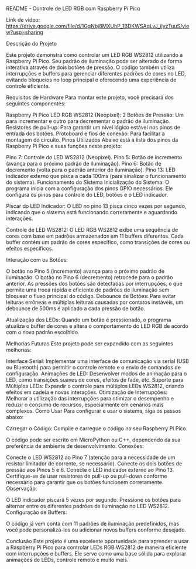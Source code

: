 README - Controle de LED RGB com Raspberry Pi Pico

Link de video: https://drive.google.com/file/d/1GgNbj8MXUhP_1BDKWSAqLvJ_ilyzTuuS/view?usp=sharing 

Descrição do Projeto

Este projeto demonstra como controlar um LED RGB WS2812 utilizando a Raspberry Pi Pico. Seu padrão de iluminação pode ser alterado de forma interativa através de dois botões de pressão. O código também utiliza interrupções e buffers para gerenciar diferentes padrões de cores no LED, evitando bloqueios no loop principal e oferecendo uma experiência de controle eficiente.

Requisitos de Hardware
Para montar este projeto, você precisará dos seguintes componentes:

Raspberry Pi Pico 
LED RGB WS2812 (Neopixel): 
2 Botões de Pressão: Um para incrementar e outro para decrementar o padrão de iluminação.
Resistores de pull-up: Para garantir um nível lógico estável nos pinos de entrada dos botões.
Protoboard e fios de conexão: Para facilitar a montagem do circuito.
Pinos Utilizados
Abaixo está a lista dos pinos da Raspberry Pi Pico e suas funções neste projeto:

Pino 7: Controle do LED WS2812 (Neopixel).
Pino 5: Botão de incremento (avança para o próximo padrão de iluminação).
Pino 6: Botão de decremento (volta para o padrão anterior de iluminação).
Pino 13: LED indicador externo que pisca a cada 100ms (para sinalizar o funcionamento do sistema).
Funcionamento do Sistema
Inicialização do Sistema: O programa inicia com a configuração dos pinos GPIO necessários. Ele configura os pinos para controle do LED, botões e o LED indicador.

Piscar do LED Indicador: O LED no pino 13 pisca cinco vezes por segundo, indicando que o sistema está funcionando corretamente e aguardando interações.

Controle de LED WS2812: O LED RGB WS2812 exibe uma sequência de cores com base em padrões armazenados em 11 buffers diferentes. Cada buffer contém um padrão de cores específico, como transições de cores ou efeitos específicos.

Interação com os Botões:

O botão no Pino 5 (incremento) avança para o próximo padrão de iluminação.
O botão no Pino 6 (decremento) retrocede para o padrão anterior.
As pressões dos botões são detectadas por interrupções, o que permite uma troca rápida e eficiente de padrões de iluminação sem bloquear o fluxo principal do código.
Debounce de Botões: Para evitar leituras errôneas e múltiplas leituras causadas por contatos instáveis, um debounce de 500ms é aplicado a cada pressão de botão.

Atualização dos LEDs: Quando um botão é pressionado, o programa atualiza o buffer de cores e altera o comportamento do LED RGB de acordo com o novo padrão escolhido.

Melhorias Futuras
Este projeto pode ser expandido com as seguintes melhorias:

Interface Serial: Implementar uma interface de comunicação via serial (USB ou Bluetooth) para permitir o controle remoto e o envio de comandos de configuração.
Animações de LED: Desenvolver modos de animação para o LED, como transições suaves de cores, efeitos de fade, etc.
Suporte para Múltiplos LEDs: Expandir o controle para múltiplos LEDs WS2812, criando efeitos em cadeia e novas interações.
Otimização de Interrupções: Melhorar a utilização das interrupções para otimizar o desempenho e reduzir o consumo de recursos, especialmente em cenários mais complexos.
Como Usar
Para configurar e usar o sistema, siga os passos abaixo:

Carregar o Código: Compile e carregue o código no seu Raspberry Pi Pico.

O código pode ser escrito em MicroPython ou C++, dependendo da sua preferência de ambiente de desenvolvimento.
Conexões:

Conecte o LED WS2812 ao Pino 7 (atenção para a necessidade de um resistor limitador de corrente, se necessário).
Conecte os dois botões de pressão aos Pinos 5 e 6.
Conecte o LED indicador externo ao Pino 13.
Certifique-se de usar resistores de pull-up ou pull-down conforme necessário para garantir que os botões funcionem corretamente.
Observação:

O LED indicador piscará 5 vezes por segundo.
Pressione os botões para alternar entre os diferentes padrões de iluminação no LED WS2812.
Configuração de Buffers:

O código já vem conta com 11 padrões de iluminação predefinidos, mas você pode personalizá-los ou adicionar novos buffers conforme desejado.

Conclusão
Este projeto é uma excelente oportunidade para aprender a usar a Raspberry Pi Pico para controlar LEDs RGB WS2812 de maneira eficiente com interrupções e buffers. Ele serve como uma base sólida para explorar animações de LEDs, controle remoto e muito mais. 
